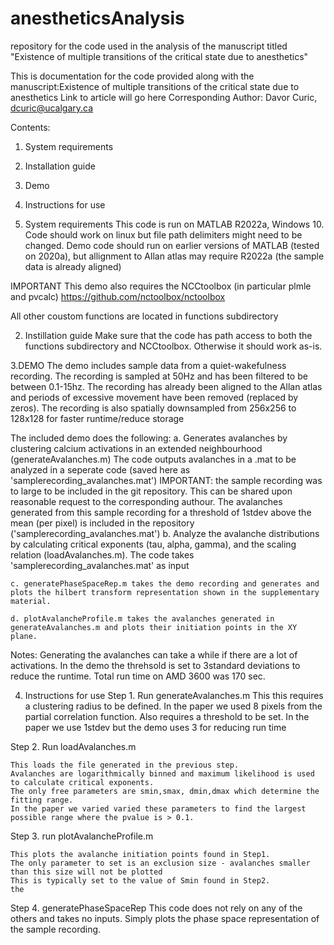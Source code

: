 # anestheticsAnalysis
repository for the code used in the analysis of the manuscript titled "Existence of multiple transitions of the critical state due to anesthetics"


This is documentation for the code provided along with the manuscript:Existence of multiple transitions of the critical state due to anesthetics
Link to article will go here
Corresponding Author: Davor Curic, dcuric@ucalgary.ca

Contents:
1. System requirements
2. Installation guide
3. Demo
4. Instructions for use

1. System requirements
This code is run on MATLAB R2022a, Windows 10. Code should work on linux but file path delimiters might need to be changed.
Demo code should run on earlier versions of MATLAB (tested on 2020a), but allignment to Allan atlas may require R2022a (the sample data is already aligned)

IMPORTANT
This demo also requires the NCCtoolbox (in particular plmle and pvcalc)
https://github.com/nctoolbox/nctoolbox

All other coustom functions are located in functions subdirectory


2. Instillation guide
Make sure that the code has path access to both the functions subdirectory and NCCtoolbox. Otherwise it should work as-is.

3.DEMO
The demo includes sample data from a quiet-wakefulness recording. The recording is sampled at 50Hz and has been filtered to be between 0.1-15hz.
The recording has already been aligned to the Allan atlas and periods of excessive movement have been removed (replaced by zeros).
The recording is also spatially downsampled from 256x256 to 128x128 for faster runtime/reduce storage

The included demo does the following:
	a. Generates avalanches by clustering calcium activations in an extended neighbourhood (generateAvalanches.m)
		The code outputs avalanches in a .mat to be analyzed in a seperate code (saved here as 'samplerecording_avalanches.mat')
    IMPORTANT: the sample recording was to large to be included in the git repository. This can be shared upon reasonable request to the corresponding authour. 
    The avalanches generated from this sample recording for a threshold of 1stdev above the mean (per pixel) is included in the repository ('samplerecording_avalanches.mat')
	b. Analyze the avalanche distributions by calculating critical exponents (tau, alpha, gamma), and the scaling relation (loadAvalanches.m). 
		The code takes 'samplerecording_avalanches.mat' as input
    
    c. generatePhaseSpaceRep.m takes the demo recording and generates and plots the hilbert transform representation shown in the supplementary material.
    
    d. plotAvalancheProfile.m takes the avalanches generated in generateAvalanches.m and plots their initiation points in the XY plane.


Notes:	Generating the avalanches can take a while if there are a lot of activations. 
    In the demo the threhsold is set to 3standard deviations to reduce the runtime. 
	Total run time on AMD 3600 was 170 sec.


4. Instructions for use
Step 1. Run generateAvalanches.m
	This this requires a clustering radius to be defined. In the paper we used 8 pixels from the partial correlation function.
	Also requires a threshold to be set. In the paper we use 1stdev but the demo uses 3 for reducing run time

Step 2. Run loadAvalanches.m

	This loads the file generated in the previous step. 
	Avalanches are logarithmically binned and maximum likelihood is used to calculate critical exponents.
	The only free parameters are smin,smax, dmin,dmax which determine the fitting range.
	In the paper we varied varied these parameters to find the largest possible range where the pvalue is > 0.1.

Step 3. run plotAvalancheProfile.m
    
    This plots the avalanche initiation points found in Step1. 
    The only parameter to set is an exclusion size - avalanches smaller than this size will not be plotted
    This is typically set to the value of Smin found in Step2.
    the

Step 4. generatePhaseSpaceRep
    This code does not rely on any of the others and takes no inputs. Simply plots the phase space representation of the sample recording.
